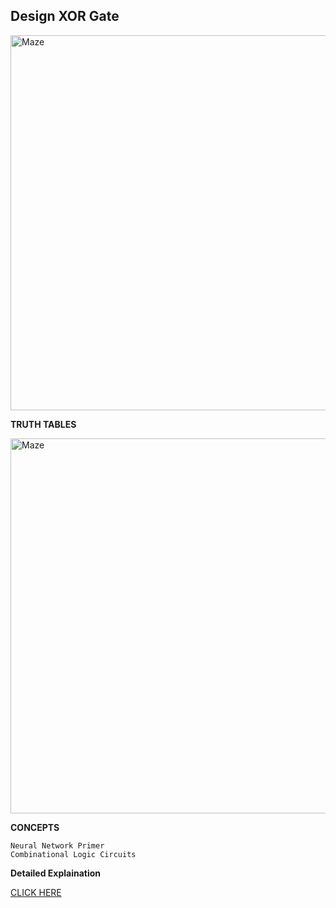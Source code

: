 ## Design XOR Gate

<img width="600" alt="Maze" src="https://user-images.githubusercontent.com/109574120/228084353-2b4f8c3a-6445-4a9f-bda7-b49d72968b8f.png">

**TRUTH TABLES**

<img width="600" alt="Maze" src="https://user-images.githubusercontent.com/109574120/228085155-b316a3b1-248b-4b2c-818d-10d380a587ef.png">


**CONCEPTS**

    Neural Network Primer
    Combinational Logic Circuits
   
**Detailed Explaination**

[CLICK HERE](https://github.com/fatemanagori/Machine-Learning/blob/main/Logic%20Circuit%20Design/Design%20XOR%20Gate/XOR_Gate.pdf)
